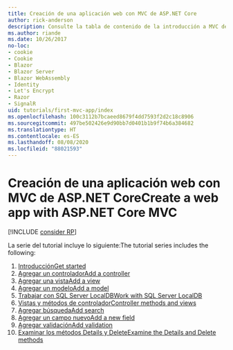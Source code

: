 ```yaml
---
title: Creación de una aplicación web con MVC de ASP.NET Core
author: rick-anderson
description: Consulte la tabla de contenido de la introducción a MVC de ASP.NET Core.
ms.author: riande
ms.date: 10/26/2017
no-loc:
- cookie
- Cookie
- Blazor
- Blazor Server
- Blazor WebAssembly
- Identity
- Let's Encrypt
- Razor
- SignalR
uid: tutorials/first-mvc-app/index
ms.openlocfilehash: 100c3112b7bcaeed8679f4dd7593f2d2c18c8906
ms.sourcegitcommit: 497be502426e9d90bb7d0401b1b9f74b6a384682
ms.translationtype: HT
ms.contentlocale: es-ES
ms.lasthandoff: 08/08/2020
ms.locfileid: "88021593"
---
```

# <a name="create-a-web-app-with-aspnet-core-mvc"></a><span data-ttu-id="fa8cc-103">Creación de una aplicación web con MVC de ASP.NET Core</span><span class="sxs-lookup"><span data-stu-id="fa8cc-103">Create a web app with ASP.NET Core MVC</span></span>

[!INCLUDE [consider RP](~/includes/razor.md)]

<span data-ttu-id="fa8cc-104">La serie del tutorial incluye lo siguiente:</span><span class="sxs-lookup"><span data-stu-id="fa8cc-104">The tutorial series includes the following:</span></span>

1. [<span data-ttu-id="fa8cc-105">Introducción</span><span class="sxs-lookup"><span data-stu-id="fa8cc-105">Get started</span></span>](start-mvc.md)
1. [<span data-ttu-id="fa8cc-106">Agregar un controlador</span><span class="sxs-lookup"><span data-stu-id="fa8cc-106">Add a controller</span></span>](adding-controller.md)
1. [<span data-ttu-id="fa8cc-107">Agregar una vista</span><span class="sxs-lookup"><span data-stu-id="fa8cc-107">Add a view</span></span>](adding-view.md)
1. [<span data-ttu-id="fa8cc-108">Agregar un modelo</span><span class="sxs-lookup"><span data-stu-id="fa8cc-108">Add a model</span></span>](adding-model.md)
1. [<span data-ttu-id="fa8cc-109">Trabajar con SQL Server LocalDB</span><span class="sxs-lookup"><span data-stu-id="fa8cc-109">Work with SQL Server LocalDB</span></span>](working-with-sql.md)
1. [<span data-ttu-id="fa8cc-110">Vistas y métodos de controlador</span><span class="sxs-lookup"><span data-stu-id="fa8cc-110">Controller methods and views</span></span>](controller-methods-views.md)
1. [<span data-ttu-id="fa8cc-111">Agregar búsqueda</span><span class="sxs-lookup"><span data-stu-id="fa8cc-111">Add search</span></span>](search.md)
1. [<span data-ttu-id="fa8cc-112">Agregar un campo nuevo</span><span class="sxs-lookup"><span data-stu-id="fa8cc-112">Add a new field</span></span>](new-field.md)
1. [<span data-ttu-id="fa8cc-113">Agregar validación</span><span class="sxs-lookup"><span data-stu-id="fa8cc-113">Add validation</span></span>](validation.md)
1. [<span data-ttu-id="fa8cc-114">Examinar los métodos Details y Delete</span><span class="sxs-lookup"><span data-stu-id="fa8cc-114">Examine the Details and Delete methods</span></span>](details.md)
